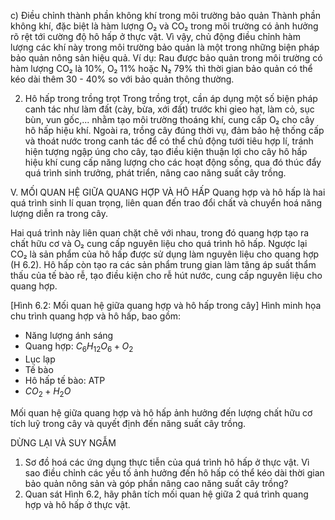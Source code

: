 c) Điều chỉnh thành phần không khí trong môi trường bảo quản
Thành phần không khí, đặc biệt là hàm lượng O₂ và CO₂ trong môi trường có ảnh hưởng rõ rệt tới cường độ hô hấp ở thực vật. Vì vậy, chủ động điều chỉnh hàm lượng các khí này trong môi trường bảo quản là một trong những biện pháp bảo quản nông sản hiệu quả. Ví dụ: Rau được bảo quản trong môi trường có hàm lượng CO₂ là 10%, O₂ 11% hoặc N₂ 79% thì thời gian bảo quản có thể kéo dài thêm 30 - 40% so với bảo quản thông thường.

2. Hô hấp trong trồng trọt
Trong trồng trọt, cần áp dụng một số biện pháp canh tác như làm đất (cày, bừa, xới đất) trước khi gieo hạt, làm cỏ, sục bùn, vun gốc,... nhằm tạo môi trường thoáng khí, cung cấp O₂ cho cây hô hấp hiệu khí.
Ngoài ra, trồng cây đúng thời vụ, đảm bảo hệ thống cấp và thoát nước trong canh tác để có thể chủ động tưới tiêu hợp lí, tránh hiện tượng ngập úng cho cây, tạo điều kiện thuận lợi cho cây hô hấp hiệu khí cung cấp năng lượng cho các hoạt động sống, qua đó thúc đẩy quá trình sinh trưởng, phát triển, nâng cao năng suất cây trồng.

V. MỐI QUAN HỆ GIỮA QUANG HỢP VÀ HÔ HẤP
Quang hợp và hô hấp là hai quá trình sinh lí quan trọng, liên quan đến trao đổi chất và chuyển hoá năng lượng diễn ra trong cây.

Hai quá trình này liên quan chặt chẽ với nhau, trong đó quang hợp tạo ra chất hữu cơ và O₂ cung cấp nguyên liệu cho quá trình hô hấp. Ngược lại CO₂ là sản phẩm của hô hấp được sử dụng làm nguyên liệu cho quang hợp (H 6.2). Hô hấp còn tạo ra các sản phẩm trung gian làm tăng áp suất thẩm thấu của tế bào rễ, tạo điều kiện cho rễ hút nước, cung cấp nguyên liệu cho quang hợp.

[Hình 6.2: Mối quan hệ giữa quang hợp và hô hấp trong cây]
Hình minh họa chu trình quang hợp và hô hấp, bao gồm:
- Năng lượng ánh sáng
- Quang hợp: $C_6H_{12}O_6 + O_2$
- Lục lạp
- Tế bào
- Hô hấp tế bào: ATP
- $CO_2 + H_2O$

Mối quan hệ giữa quang hợp và hô hấp ảnh hưởng đến lượng chất hữu cơ tích luỹ trong cây và quyết định đến năng suất cây trồng.

DỪNG LẠI VÀ SUY NGẪM
1. Sơ đồ hoá các ứng dụng thực tiễn của quá trình hô hấp ở thực vật. Vì sao điều chỉnh các yếu tố ảnh hưởng đến hô hấp có thể kéo dài thời gian bảo quản nông sản và góp phần nâng cao năng suất cây trồng?
2. Quan sát Hình 6.2, hãy phân tích mối quan hệ giữa 2 quá trình quang hợp và hô hấp ở thực vật.